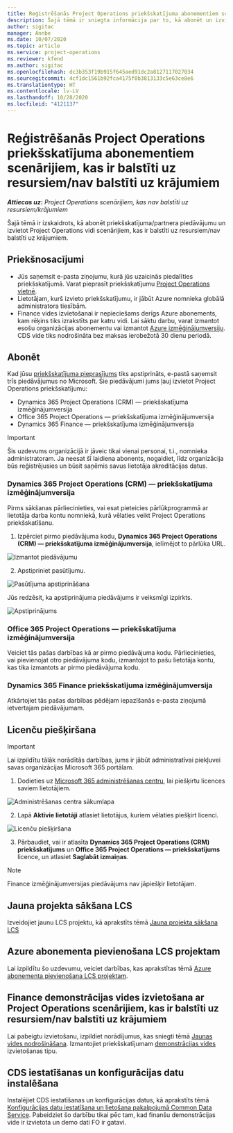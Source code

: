 ```yaml
---
title: Reģistrēšanās Project Operations priekšskatījuma abonementiem scenārijiem, kas ir balstīti uz resursiem/nav balstīti uz krājumiem
description: Šajā tēmā ir sniegta informācija par to, kā abonēt un izvietot Project Operations scenārijiem, kas ir balstīti uz resursiem/nav balstīti uz krājumiem.
author: sigitac
manager: Annbe
ms.date: 10/07/2020
ms.topic: article
ms.service: project-operations
ms.reviewer: kfend
ms.author: sigitac
ms.openlocfilehash: dc3b353f19b915f645aed91dc2a8127117027034
ms.sourcegitcommit: 4cf1dc1561b92fca4175f0b3813133c5e63ce8e6
ms.translationtype: HT
ms.contentlocale: lv-LV
ms.lasthandoff: 10/28/2020
ms.locfileid: "4121137"
---
```

# <a name="sign-up-for-project-operations-preview-subscriptions-for-resource-non-stocked-scenarios"></a>Reģistrēšanās Project Operations priekšskatījuma abonementiem scenārijiem, kas ir balstīti uz resursiem/nav balstīti uz krājumiem

_**Attiecas uz:** Project Operations scenārijiem, kas nav balstīti uz resursiem/krājumiem_

Šajā tēmā ir izskaidrots, kā abonēt priekšskatījuma/partnera piedāvājumu un izvietot Project Operations vidi scenārijiem, kas ir balstīti uz resursiem/nav balstīti uz krājumiem.

## <a name="prerequisites"></a>Priekšnosacījumi

- Jūs saņemsit e-pasta ziņojumu, kurā jūs uzaicinās piedalīties priekšskatījumā. Varat pieprasīt priekšskatījumu [Project Operations vietnē](https://dynamics.microsoft.com/en-us/project-operations/overview/).
- Lietotājam, kurš izvieto priekšskatījumu, ir jābūt Azure nomnieka globālā administratora tiesībām.
- Finance vides izvietošanai ir nepieciešams derīgs Azure abonements, kam rēķins tiks izrakstīts par katru vidi. Lai sāktu darbu, varat izmantot esošu organizācijas abonementu vai izmantot [Azure izmēģinājumversiju](https://azure.microsoft.com/en-us/free/). CDS vide tiks nodrošināta bez maksas ierobežotā 30 dienu periodā.

## <a name="subscribe"></a>Abonēt

Kad jūsu [priekšskatījuma pieprasījums](https://forms.office.com/FormsPro/Pages/ResponsePage.aspx?id=v4j5cvGGr0GRqy180BHbR56j8lZs0FdAvwT75_WNFyxUMkRDV1NYQU5TNjE2VjhKOVBUNVg2R0s1NC4u) tiks apstiprināts, e-pastā saņemsit trīs piedāvājumus no Microsoft. Šie piedāvājumi jums ļauj izvietot Project Operations priekšskatījumu:

- Dynamics 365 Project Operations (CRM) — priekšskatījuma izmēģinājumversija
- Office 365 Project Operations — priekšskatījuma izmēģinājumversija
- Dynamics 365 Finance — priekšskatījuma izmēģinājumversija

> [!IMPORTANT]
> Šis uzdevums organizācijā ir jāveic tikai vienai personai, t.i., nomnieka administratoram. Ja neesat šī laidiena abonents, nogaidiet, līdz organizācija būs reģistrējusies un būsit saņēmis savus lietotāja akreditācijas datus.

### <a name="dynamics-365-project-operations-crm---preview-trial"></a>Dynamics 365 Project Operations (CRM) — priekšskatījuma izmēģinājumversija 

Pirms sākšanas pārliecinieties, vai esat pieteicies pārlūkprogrammā ar lietotāja darba kontu nomniekā, kurā vēlaties veikt Project Operations priekšskatīšanu.

1. Izpērciet pirmo piedāvājuma kodu, **Dynamics 365 Project Operations (CRM) — priekšskatījuma izmēģinājumversija**, ielīmējot to pārlūka URL.

![Izmantot piedāvājumu](./media/16RedeemFirstOfferNew.png)

2. Apstipriniet pasūtījumu.

![Pasūtījuma apstiprināšana](./media/17ConfirmOrderNew.png)

Jūs redzēsit, ka apstiprinājuma piedāvājums ir veiksmīgi izpirkts.

![Apstiprinājums](./media/18OrderConfirmationNew.png)

### <a name="office-365-project-operations---preview-trial"></a>Office 365 Project Operations — priekšskatījuma izmēģinājumversija

Veiciet tās pašas darbības kā ar pirmo piedāvājuma kodu. Pārliecinieties, vai pievienojat otro piedāvājuma kodu, izmantojot to pašu lietotāja kontu, kas tika izmantots ar pirmo piedāvājuma kodu.

### <a name="dynamics-365-finance-preview-trial"></a>Dynamics 365 Finance priekšskatījuma izmēģinājumversija

Atkārtojiet tās pašas darbības pēdējam iepazīšanās e-pasta ziņojumā ietvertajam piedāvājumam.

## <a name="assign-licenses"></a>Licenču piešķiršana

> [!IMPORTANT]
> Lai izpildītu tālāk norādītās darbības, jums ir jābūt administratīvai piekļuvei savas organizācijas Microsoft 365 portālam.

1. Dodieties uz [Microsoft 365 administrēšanas centru](https://portal.office.com/), lai piešķirtu licences saviem lietotājiem.

![Administrēšanas centra sākumlapa](./media/14AdminPortal.png)

2. Lapā **Aktīvie lietotāji** atlasiet lietotājus, kuriem vēlaties piešķirt licenci.

![Licenču piešķiršana](./media/15AssignLicenses.png)

3. Pārbaudiet, vai ir atlasīta **Dynamics 365 Project Operations (CRM) priekšskatījums** un **Office 365 Project Operations — priekšskatījums** licence, un atlasiet **Saglabāt izmaiņas**.

> [!NOTE]
> Finance izmēģinājumversijas piedāvājums nav jāpiešķir lietotājam.

## <a name="start-a-new-project-in-lcs"></a>Jauna projekta sākšana LCS

Izveidojiet jaunu LCS projektu, kā aprakstīts tēmā [Jauna projekta sākšana LCS](create-lcs-project.md)

## <a name="add-an-azure-subscription-to-an-lcs-project"></a>Azure abonementa pievienošana LCS projektam

Lai izpildītu šo uzdevumu, veiciet darbības, kas aprakstītas tēmā [Azure abonementa pievienošana LCS projektam](resource-add-azure-subscription-lcs-project.md).

## <a name="deploy-finance-demo-environment-with-project-operations-for-resourcenon-stocked-scenarios"></a>Finance demonstrācijas vides izvietošana ar Project Operations scenārijiem, kas ir balstīti uz resursiem/nav balstīti uz krājumiem

Lai pabeigtu izvietošanu, izpildiet norādījumus, kas sniegti tēmā [Jaunas vides nodrošināšana](resource-provision-new-environment.md). Izmantojiet priekšskatījumam [demonstrācijas vides](https://docs.microsoft.com/dynamics365/fin-ops-core/dev-itpro/deployment/deploy-demo-environment) izvietošanas tipu. 

## <a name="install-cds-setup-and-configuration-data"></a>CDS iestatīšanas un konfigurācijas datu instalēšana

Instalējiet CDS iestatīšanas un konfigurācijas datus, kā aprakstīts tēmā [Konfigurācijas datu iestatīšana un lietošana pakalpojumā Common Data Service](resource-apply-pro-setup-config-data.md).
Pabeidziet šo darbību tikai pēc tam, kad finanšu demonstrācijas vide ir izvietota un demo dati FO ir gatavi.
